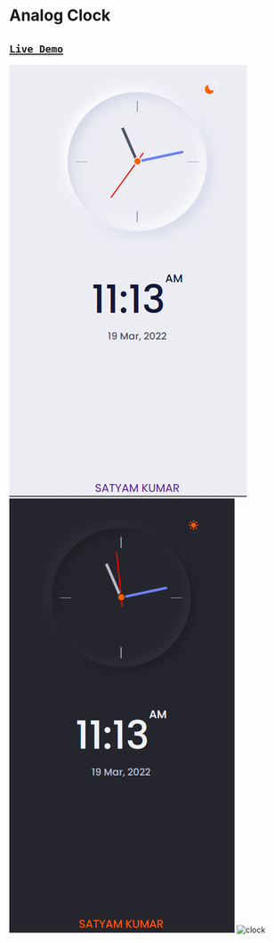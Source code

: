 # Analog Clock 

## [`Live Demo`](https://satyamkumar420.github.io/Analog-Clock/)

 [![Analog Clock Image](https://github.com/satyamkumar420/Analog-Clock/blob/main/assests/img/clock1.png)](https://satyamkumar420.github.io/Analog-Clock/)  [![Analog Clock Image](https://github.com/satyamkumar420/Analog-Clock/blob/main/assests/img/clock2.png)](https://satyamkumar420.github.io/Analog-Clock/) 
![clock](https://user-images.githubusercontent.com/98641231/199105465-52b49658-73e7-4f12-8d43-b6b0c9b2af4d.png)
